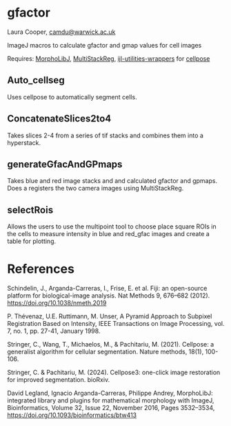 # gfactor
Laura Cooper, camdu@warwick.ac.uk

ImageJ macros to calculate gfactor and gmap values for cell images

Requires: [MorphoLibJ](https://imagej.net/plugins/morpholibj), [MultiStackReg](https://github.com/miura/MultiStackRegistration), [ijl-utilities-wrappers](https://github.com/BIOP/ijl-utilities-wrappers) for [cellpose](https://github.com/MouseLand/cellpose)

## Auto_cellseg

Uses cellpose to automatically segment cells.

## ConcatenateSlices2to4

Takes slices 2-4 from a series of tif stacks and combines them into a hyperstack.

## generateGfacAndGPmaps

Takes blue and red image stacks and and calculated gfactor and gpmaps. Does a registers the two camera images using MultiStackReg.

## selectRois

Allows the users to use the multipoint tool to choose place square ROIs in the cells to measure intensity in blue and red_gfac images and create a table for plotting.

# References

Schindelin, J., Arganda-Carreras, I., Frise, E. et al. Fiji: an open-source platform for biological-image analysis. Nat Methods 9, 676–682 (2012). https://doi.org/10.1038/nmeth.2019

P. Thévenaz, U.E. Ruttimann, M. Unser, A Pyramid Approach to Subpixel Registration Based on Intensity, IEEE Transactions on Image Processing, vol. 7, no. 1, pp. 27-41, January 1998.

Stringer, C., Wang, T., Michaelos, M., & Pachitariu, M. (2021). Cellpose: a generalist algorithm for cellular segmentation. Nature methods, 18(1), 100-106.

Stringer, C. & Pachitariu, M. (2024). Cellpose3: one-click image restoration for improved segmentation. bioRxiv.

David Legland, Ignacio Arganda-Carreras, Philippe Andrey, MorphoLibJ: integrated library and plugins for mathematical morphology with ImageJ, Bioinformatics, Volume 32, Issue 22, November 2016, Pages 3532–3534, https://doi.org/10.1093/bioinformatics/btw413
